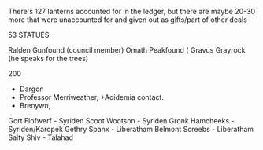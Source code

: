 
There's 127 lanterns accounted for in the ledger, but there are maybe 20-30 more that were unaccounted for and given out as gifts/part of other deals
 
53 STATUES

Ralden Gunfound (council member)
Omath Peakfound (
Gravus Grayrock (he speaks for the trees)

200

- Dargon
- Professor Merriweather, +Adidemia contact.
- Brenywn,

Gort Flofwerf - Syriden
Scoot Wootson - Syriden
Gronk Hamcheeks - Syriden/Karopek
Gethry Spanx - Liberatham
Belmont Screebs - Liberatham 
Salty Shiv - Talahad